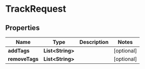 
# TrackRequest

## Properties
Name | Type | Description | Notes
------------ | ------------- | ------------- | -------------
**addTags** | **List&lt;String&gt;** |  |  [optional]
**removeTags** | **List&lt;String&gt;** |  |  [optional]




